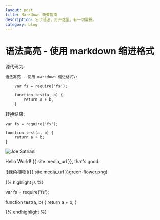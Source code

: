 ```yaml
---
layout: post
title: Markdown 简要指南
description: 忘了语法，打开这里，有一切需要。
category: blog
---
```


# 语法高亮 - 使用 markdown 缩进格式
    
源代码为:

    语法高亮 - 使用 markdown 缩进格式\:
    
        var fs = require('fs');
        
        function test(a, b) {
            return a + b;
        }

转换结果:

    var fs = require('fs');
    
    function test(a, b) {
        return a + b;
    }




![Joe Satriani](/images/guitarmaterial/joesatriani.jpg)

Hello World! {{ site.media_url }}, that's good.

![绿色植物]({{ site.media_url }}green-flower.png)

{% highlight js %}

var fs = require('fs');

function test(a, b) {
    return a + b;
}

{% endhighlight %}

